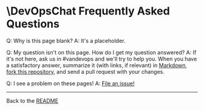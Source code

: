 \DevOpsChat Frequently Asked Questions
===================================

Q: Why is this page blank?
A: It's a placeholder.

Q: My question isn't on this page. How do I get my question answered?
A: If it's not here, ask us in #vandevops and we'll try to help you. When you have a satisfactory answer, summarize it (with links, if relevant) in [Markdown](https://help.github.com/articles/markdown-basics), [fork this repository](https://github.com/cdemwell/devopschat/fork), and send a pull request with your changes.

Q: I see a problem on these pages!
A: [File an issue!](https://github.com/cdemwell/devopschat/issues)


---
Back to the [README](README.md)
